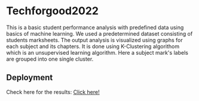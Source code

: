 # Techforgood2022
<p>This is a basic student performance analysis with predefined data using basics of machine learning. We used a predetermined dataset consisting of students marksheets. The output analysis is visualized using graphs for each subject and its chapters. It is done using K-Clustering algorithom which is an unsupervised learning algorithm. Here a subject mark's labels are grouped into one single cluster.</p>

## Deployment
Check here for the results: <a href="https://share.streamlit.io/muditbaid/techforgood2022/main/modplott.py">Click here!</a>
